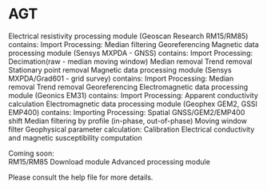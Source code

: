 AGT
===

Electrical resistivity processing module (Geoscan Research RM15/RM85) contains:
	Import
	Processing: 
		Median filtering
		Georeferencing
Magnetic data processing module (Sensys MXPDA - GNSS) contains:
	Import
	Processing:
		Decimation(raw - median moving window)
		Median removal
		Trend removal
		Stationary point removal
Magnetic data processing module (Sensys MXPDA/Grad601 - grid survey) contains:
	Import
	Processing:	
		Median removal
		Trend removal
		Georeferencing
Electromagnetic data processing module (Geonics EM31) contains:
	Import
	Processing:
		Apparent conductivity calculation
Electromagnetic data processing module (Geophex GEM2, GSSI EMP400) contains:
	Importing
	Processing:
		Spatial GNSS/GEM2/EMP400 shift
		Median filtering by profile (in-phase, out-of-phase)
		Moving window filter
		Geophysical parameter calculation:
			Calibration
			Electrical conductivity and magnetic susceptibility computation

Coming soon:	
	RM15/RM85 Download module
	Advanced processing module 

Please consult the help file for more details.